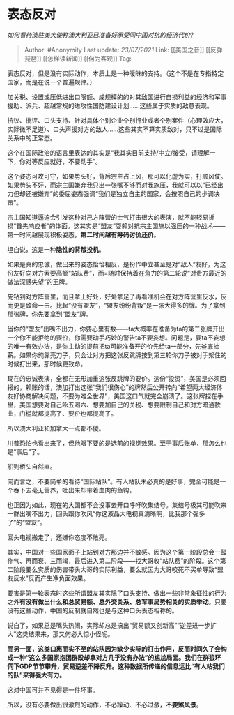 # 表态反对
*如何看待澳驻美大使称澳大利亚已准备好承受同中国对抗的经济代价?*

> Author: #Anonymity
> Last update: *23/07/2021*
> Link: [[美国之音]] [[反弹琵琶]]  [[怎样读新闻]] [[何为客观]]
> Tag:

表态反对，但是没有实际动作，本质上是一种暧昧的支持。（这个不是在专指特定国家，而是在说一个普遍规律。）

加关税、设置或压低进出口限额、成规模的的对其敌国进行自损利益的经济和军事援助、派兵、超越常规的进攻性国防建设计划……这些属于实质的敌意表现。

抗议、批评、口头支持、针对具体个别企业个别行业或者个别案件（心理效应大，实际微不足道）、口头声援对方的敌人……这些其实不算实质敌对，只不过是国际关系中的正常态。

这个在国际政治的语言里表达的其实是“我其实目前支持/中立/接受，请理解一下，你对等反应就好，不要动手”。

这个姿态可攻可守，如果势头好，背后宗主占上风，那可以化虚为实，打顺风仗。如果势头不好，而宗主国嫌弃我只出一张嘴不够而对我施压，我就可以以“已经出力但却还被嫌弃”的委屈姿态强调“我们是独立自主的国家，会按照自己的步调决策”。

宗主国知道逼迫会引发这种对己方阵营的士气打击很大的表演，就不能轻易折损“首先响应者”的体面。这其实是“盟友”耍赖对抗宗主国施以强压的一种战术——第一时间越展现积极姿态，**第二时间越有筹码讨价还价**。

坦白说，这是一种**隐性的背叛投机**。

如果是真的忠诚，做出来的姿态恰恰相反，是扮作中立甚至是对“敌人”友好，为这份友好向对方索要高额“站队费”，而=随时保持着在角力的第二轮说“对贵方最近的做法深感失望”的王牌。

先钻到对方阵营里，而且拿上好处，好处拿足了再看准机会在对方阵营里反水，反而更是致命一击。比起“没有盟友”，“盟友纷纷背叛”是一张大得多的牌。为了拿到那张牌，你先要拿到“盟友”牌。

当你的“盟友”出嘴不出力，你要心里有数——ta大概率在准备为ta的第二张牌开出一个你不能拒绝的要价，你需要动手巧妙的警告ta不要妄想。问题是，要ta不妄想的唯一有效办法，是你主动的提前把ta可能准备开的价先给ta一部分，先釜底抽薪。如果你纯靠亮刀子，只会让对方把这张反跳牌按到第三轮你刀子被对手架住的时候打出来，那时候更致命。

现在的忠诚表演，全都在无形加重这张反跳牌的要价。这份“投资”，美国是必须回报的，赖账的话，澳加打出这张“我们很伤心”的牌然后公开转向“希望两大经济体友好协商解决问题，不要为难全世界”，美国这口气就完全崩溃了。这张牌捏在手里，美国想要对自己吆五喝六、想要加自己的关税、想要限制自己和对方暗通款曲，门槛就都提高了、要价也都提高了。

所以澳大利亚和加拿大一点都不傻。

川普恐怕也看出来了，但他眼下要的是选前的视觉效果。至于事后账单，那怎么也是“事后”了。

船到桥头自然直。

简而言之，不要简单的看待“国际站队”。有人站队未必真的是好事，完全可能是一个吞下去毫无营养，吐出来却带着血肉的鱼钩。

也正因为如此，现在的大国都不会没事去开口呼吁吹集结号。集结号极其可能吹来一群出嘴不出力，回头跟你吹风“你这液晶大电视真清晰啊，比我那个强多了”的“盟友”。

回头电视搬走了，还嫌你态度不敞亮。

其实，中国对一些国家面子上站到对方那边并不敏感。因为这个第一阶段总会一鼓作气、再而衰、三而竭，最后进入第二阶段——找大哥收“站队费”的阶段。这个第二阶段要么实质的伤害带头大哥的实际利益，要么就因为大哥咬死不买单导致“盟友反水”反而产生净负面效果。

要害是第一轮表态时这些所谓盟友其实除了口头支持、做出一些非常象征性的行为之外**有没有做出什么和总贸易额、总外交关系、总军事局势相关的实质举动**。只要没有这些动作，中国的反制就自然也是与这种口头表态相称的。

说白了，如果总是嘴头热闹，实际却总是搞出“贸易额又创新高”“逆差进一步扩大”这类结果来，那又何必大惊小怪呢。

**而另一面，这类口惠而实不至的站队因为缺少实际的打击作用，反而时间久了会构成一种“这么多国家抱团群殴却拿对方几乎没有办法”的尴尬局面。我们在群狼环伺下GDP节节攀升，贸易逆差不降反升。这种数据所传递的信息远比“有人站我们的队”来得强大有力。**

这对中国可并不见得是一件坏事。

所以，没有必要做出很激烈的动作，不必躁动、不必过激，**不要煞风景**。
